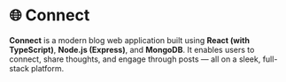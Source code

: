 # 🌐 Connect

**Connect** is a modern blog web application built using **React (with TypeScript)**, **Node.js (Express)**, and **MongoDB**. It enables users to connect, share thoughts, and engage through posts — all on a sleek, full-stack platform.
